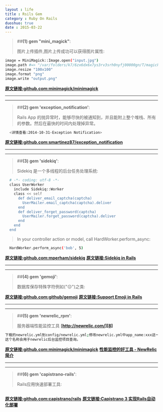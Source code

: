 ```yaml
---
layout : life
title : Rsils Gem
category : Ruby On Rails
duoshuo: true
date : 2015-03-22
---
```


> ##**(1) gem "mini_magick"**:
>
> 图片上传插件,图片上传成功可以获得图片属性:
>
```sh
image = MiniMagick::Image.open("input.jpg")
image.path #=> "/var/folders/k7/6zx6dx6x7ys3rv3srh0nyfj00000gn/T/magick20140921-75881-1yho3zc.jpg"
image.resize "100x100"
image.format "png"
image.write "output.png"
```
**[原文链接:github.com:minimagick/minimagick][1]**

<!-- more -->

---------------------------------------
---------------------------------------
> ##**(2) gem 'exception_notification'**:
>
> Rails App 的抛异常时，能够尽快的被通知到，并且能附上整个堆栈、所有的参数。然后在最快的时间内处理掉异常。
>
```sh
  <详情查看:2014-10-31-Exception Notification>
```
**[原文链接:github.com:smartinez87/exception_notification][2]**

---------------------------------------
---------------------------------------
> ##**(3) gem 'sidekiq'**:
>
> Sidekiq 是一个多线程的后台任务处理系统:
>
```sh
  # -*- coding: utf-8 -*-
  class UserWorker
    include Sidekiq::Worker
    class << self
      def deliver_email_captcha(captcha)
        UserMailer.email_captcha(captcha).deliver
      end
      def deliver_forget_password(captcha)
        UserMailer.forget_password(captcha).deliver
      end
    end
  end
```
> In your controller action or model, call HardWorker.perform_async:
>
```sh
  HardWorker.perform_async('bob', 5)
```
**[原文链接:github.com:mperham/sidekiq][3]**
**[原文链接:Sidekiq in Rails][4]**

---------------------------------------
---------------------------------------
> ##**(4) gem 'gemoji'**:
>
> 数据库保存特殊字符例如("😔")之类:
>
**[原文链接:github.com:github/gemoji][5]**
**[原文链接:Support Emoji in Rails][6]**

---------------------------------------
---------------------------------------
> ##**(5) gem 'newrelic_rpm'**:
>
> 服务器端性能监控工具 **[http://newrelic.com/][8]**
>
```sh
下载的newrelic.yml到config/newrelic.yml;修改newrelic.yml中app_name:xxx这一样,将其修改为自己项目名称,
这个名称会用于newrelic后台监控项目查询。
```
**[原文链接:github.com:minimagick/minimagick][7]**
**[性能监控的好工具 - NewRelic 简介][9]**

---------------------------------------
---------------------------------------
> ##**(6) gem 'capistrano-rails'**:
>
> Rails应用快速部署工具:
>
```sh
```
**[原文链接:github.com:capistrano/rails][10]**
**[原文链接:Capistrano 3 实现Rails自动化部署][11]**




[1]:https://github.com/minimagick/minimagick
[2]:https://github.com/smartinez87/exception_notification
[3]:https://github.com/mperham/sidekiq
[4]:http://blog.lanvige.com/2014/06/10/sidekiq-in-rails/
[5]:https://github.com/github/gemoji

[6]:http://mumaren.me/blog/2013/11/27/support-emoji-in-rails-3-dot-2-14/
[7]:https://github.com/newrelic/rpm
[8]:http://newrelic.com/
[9]:https://ruby-china.org/topics/22379
[10]:https://github.com/capistrano/rails/
[11]:http://blog.lanvige.com/2014/02/21/using-capistrano-3-to-deploy/
